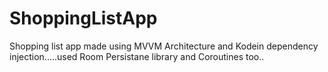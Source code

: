 # ShoppingListApp
Shopping list app made using MVVM Architecture and Kodein dependency injection.....used Room Persistane library and Coroutines too..

